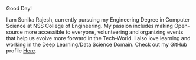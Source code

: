 Good Day!

I am Sonika Rajesh, currently pursuing my Engineering Degree in Computer Science at NSS College of Engineering. 
My passion includes making Open-source more accessible to everyone, volunteering and organizing events that help us evolve more forward 
in the Tech-World. I also love learning and working in the Deep Learning/Data Science Domain. 
Check out my GitHub profile [Here](https://github.com/sonikarajesh). 

